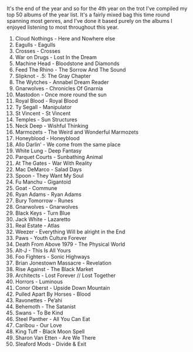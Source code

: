 It's the end of the year and so for the 4th year on the trot I've compiled my top 50 albums of the year list. It's a fairly mixed bag this time round spanning most genres, and I've done it based purely on the albums I enjoyed listening to most throughout this year. 

1.	Cloud Nothings - Here and Nowhere else
2.	Eagulls - Eagulls
3.	Crosses - Crosses
4.	War on Drugs - Lost In the Dream
5.	Machine Head - Bloodstone and Diamonds
6.	Feed The Rhino - The Sorrow And The Sound
7.	Slipknot - .5: The Gray Chapter
8.	The Wytches - Annabel Dream Reader
9.	Gnarwolves - Chronicles Of Gnarnia
10.	Mastodon - Once more round the sun
11.	Royal Blood - Royal Blood
12.	Ty Segall - Manipulator
13.	St Vincent - St Vincent
14.	Temples - Sun Structures
15.	Neck Deep - Wishful Thinking
16.	Marmozets - The Weird and Wonderful Marmozets
17.	Honeyblood - Honeyblood
18.	Allo Darlin’ - We come from the same place
19.	White Lung - Deep Fantasy
20.	Parquet Courts - Sunbathing Animal
21.	At The Gates - War With Reality
22.	Mac DeMarco - Salad Days
23.	Spoon - They Want My Soul
24.	Fu Manchu - Gigantoid
25.	Goat - Commune
26.	Ryan Adams - Ryan Adams
27.	Bury Tomorrow - Runes
28.	Gnarwolves - Gnarwolves
29.	Black Keys - Turn Blue
30.	Jack White - Lazaretto
31.	Real Estate - Atlas
32.	Weezer - Everything Will be alright in the End
33.	Paws - Youth Culture Forever
34.	Death From Above 1979 - The Physical World
35.	Alt-J - This Is All Yours
36.	Foo Fighters - Sonic Highways
37.	Brian Jonestown Massacre - Revelation
38.	Rise Against - The Black Market
39.	Architects - Lost Forever // Lost Together
40.	Horrors - Luminous
41.	Conor Oberst - Upside Down Mountain
42.	Pulled Apart By Horses - Blood
43.	Ravonettes - Pe’ahi
44.	Behemoth - The Satanist
45.	Swans - To Be Kind
46.	Steel Panther - All You Can Eat
47.	Caribou - Our Love
48.	King Tuff - Black Moon Spell
49.	Sharon Van Etten - Are We There
50.	Sleaford Mods - Divide & Exit